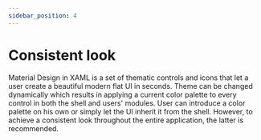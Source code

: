 ```yaml
---
sidebar_position: 4
---
```


# Consistent look

Material Design in XAML is a set of thematic controls and icons that let a user create a beautiful modern flat UI in seconds. Theme can be changed dynamically which results in applying a current color palette to every control in both the shell and users' modules. User can introduce a color palette on his own or simply let the UI inherit it from the shell. However, to achieve a consistent look throughout the entire application, the latter is recommended.